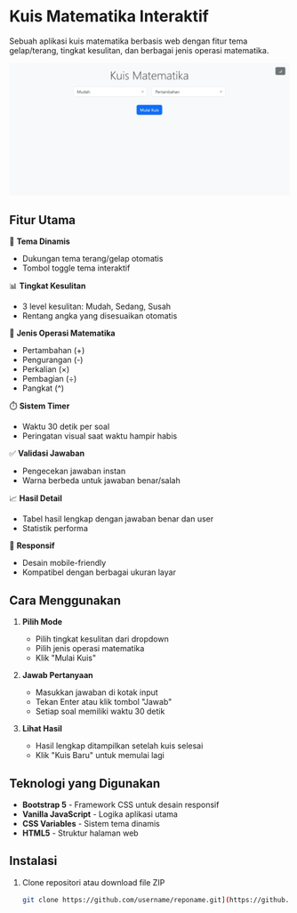 # Kuis Matematika Interaktif

Sebuah aplikasi kuis matematika berbasis web dengan fitur tema gelap/terang, tingkat kesulitan, dan berbagai jenis operasi matematika.

![Demo Aplikasi](screenshots.jpeg) <!-- Tambahkan screenshot jika ada -->

## Fitur Utama

🎨 **Tema Dinamis**  
- Dukungan tema terang/gelap otomatis  
- Tombol toggle tema interaktif  

📊 **Tingkat Kesulitan**  
- 3 level kesulitan: Mudah, Sedang, Susah  
- Rentang angka yang disesuaikan otomatis  

🔢 **Jenis Operasi Matematika**  
- Pertambahan (+)  
- Pengurangan (-)  
- Perkalian (×)  
- Pembagian (÷)  
- Pangkat (^)  

⏱️ **Sistem Timer**  
- Waktu 30 detik per soal  
- Peringatan visual saat waktu hampir habis  

✅ **Validasi Jawaban**  
- Pengecekan jawaban instan  
- Warna berbeda untuk jawaban benar/salah  

📈 **Hasil Detail**  
- Tabel hasil lengkap dengan jawaban benar dan user  
- Statistik performa  

📱 **Responsif**  
- Desain mobile-friendly  
- Kompatibel dengan berbagai ukuran layar  

## Cara Menggunakan

1. **Pilih Mode**  
   - Pilih tingkat kesulitan dari dropdown  
   - Pilih jenis operasi matematika  
   - Klik "Mulai Kuis"

2. **Jawab Pertanyaan**  
   - Masukkan jawaban di kotak input  
   - Tekan Enter atau klik tombol "Jawab"  
   - Setiap soal memiliki waktu 30 detik

3. **Lihat Hasil**  
   - Hasil lengkap ditampilkan setelah kuis selesai  
   - Klik "Kuis Baru" untuk memulai lagi  

## Teknologi yang Digunakan

- **Bootstrap 5** - Framework CSS untuk desain responsif  
- **Vanilla JavaScript** - Logika aplikasi utama  
- **CSS Variables** - Sistem tema dinamis  
- **HTML5** - Struktur halaman web  

## Instalasi

1. Clone repositori atau download file ZIP
   ```bash
   git clone https://github.com/username/reponame.git](https://github.com/paradoxically-possible/mathematics.git
